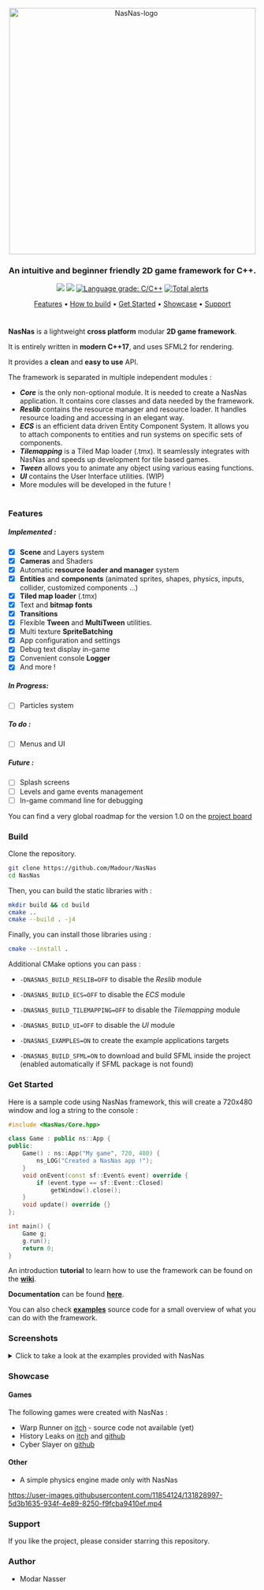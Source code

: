 <p align=center><img width=500px align=center src="https://i.ibb.co/r3RdmN8/Nas-Nas-title.png" alt="NasNas-logo"></p>
<h3 align=center> An intuitive and beginner friendly 2D game framework for C++. </h3>
<p align=center>
 <a href=https://travis-ci.com/Madour/NasNas><img src=https://travis-ci.com/Madour/NasNas.svg?branch=master></a>
 <a href=https://www.codacy.com/manual/Madour/NasNas><img src=https://app.codacy.com/project/badge/Grade/23bdd1079c3f4274a712f42851a276d8></a>
 <a href="https://lgtm.com/projects/g/Madour/NasNas/context:cpp"><img alt="Language grade: C/C++" src="https://img.shields.io/lgtm/grade/cpp/g/Madour/NasNas.svg?logo=lgtm&logoWidth=18"/></a>
 <a href="https://lgtm.com/projects/g/Madour/NasNas/alerts/"><img alt="Total alerts" src="https://img.shields.io/lgtm/alerts/g/Madour/NasNas.svg?logo=lgtm&logoWidth=18"/></a>
</p>
<p align=center>
 <a href=#features>Features</a> •
 <a href=#build>How to build</a> •
 <a href=#get-started>Get Started</a> •
 <a href=#showcase>Showcase</a> •
 <a href=#support>Support</a>
</p>

# 

**NasNas** is a lightweight **cross platform** modular **2D game framework**.

It is entirely written in **modern C++17**, and uses SFML2 for rendering.

It provides a **clean** and **easy to use** API.

The framework is separated in multiple independent modules :
- ***Core*** is the only non-optional module. It is needed to create a NasNas application. 
It contains core classes and data needed by the framework.
- ***Reslib*** contains the resource manager and resource loader. It handles resource loading and accessing in
an elegant way.
- ***ECS*** is an efficient data driven Entity Component System.
It allows you to attach components to entities and run systems on specific sets of components.
- ***Tilemapping*** is a Tiled Map loader (.tmx). It seamlessly integrates with NasNas and speeds up development
for tile based games.
- ***Tween*** allows you to animate any object using various easing functions.
- ***UI*** contains the User Interface utilities. (WIP)
- More modules will be developed in the future !

# 

### Features

##### Implemented :
- [x] **Scene** and Layers system
- [x] **Cameras** and Shaders
- [x] Automatic **resource loader and  manager** system
- [x] **Entities** and **components** (animated sprites, shapes, physics, inputs, collider, customized components ...) 
- [x] **Tiled map loader** (.tmx)
- [x] Text and **bitmap fonts**
- [x] **Transitions**
- [x] Flexible **Tween** and **MultiTween** utilities.
- [x] Multi texture **SpriteBatching**
- [x] App configuration and settings
- [x] Debug text display in-game
- [x] Convenient console **Logger**
- [x] And more !

##### In Progress:
- [ ] Particles system

##### To do :
- [ ] Menus and UI

 
##### Future :
- [ ] Splash screens
- [ ] Levels and game events management
- [ ] In-game command line for debugging

You can find a very global roadmap for the version 1.0 on the [project board](https://github.com/Madour/NasNas/projects/1) 


### Build

Clone the repository. 
```bash
git clone https://github.com/Madour/NasNas
cd NasNas
```

Then, you can build the static libraries with :
```bash
mkdir build && cd build
cmake ..
cmake --build . -j4
```

Finally, you can install those libraries using :

```bash
cmake --install .
```

Additional CMake options you can pass : 

- `-DNASNAS_BUILD_RESLIB=OFF` to disable the *Reslib* module
- `-DNASNAS_BUILD_ECS=OFF` to disable the *ECS* module
- `-DNASNAS_BUILD_TILEMAPPING=OFF` to disable the *Tilemapping* module
- `-DNASNAS_BUILD_UI=OFF` to disable the *UI* module


- `-DNASNAS_EXAMPLES=ON` to create the example applications targets
- `-DNASNAS_BUILD_SFML=ON` to download and build SFML inside the project (enabled automatically if SFML package is not found)


### Get Started

Here is a sample code using NasNas framework, this will create a 720x480 window and log a string to the console : 

```c++
#include <NasNas/Core.hpp>

class Game : public ns::App {
public:
    Game() : ns::App("My game", 720, 480) {
        ns_LOG("Created a NasNas app !");
    }
    void onEvent(const sf::Event& event) override {
        if (event.type == sf::Event::Closed)
            getWindow().close();
    }
    void update() override {}
};

int main() {
    Game g;
    g.run();
    return 0;
}
```

An introduction **tutorial** to learn how to use the framework can be found on the **[wiki](https://github.com/Madour/NasNas/wiki)**. 

**Documentation** can be found **[here](https://madour.github.io/NasNas/doc)**.

You can also check **[examples](https://github.com/Madour/NasNas/tree/master/examples)** source code
for a small overview of what you can do with the framework.

### Screenshots

<details>
  <summary>Click to take a look at the examples provided with NasNas</summary>

All of these programs source code can be found in the `examples` folder.

#### Split View

![2021-09-02_12-15-46](https://user-images.githubusercontent.com/11854124/131828318-8203a8c2-7ad2-4a7b-ab6a-938feb3d4dd2.gif)

#### Line paint

![2021-09-02_12-17-09](https://user-images.githubusercontent.com/11854124/131828374-e9e618ec-1d71-412e-94cc-15de075fac63.gif)

#### Tweening

![2021-09-02_12-17-56](https://user-images.githubusercontent.com/11854124/131828412-122481a1-28ae-4272-8852-0de6f0ba33cf.gif)
 
#### Sprite batching


 
#### Particles System
 


#### Parallax platformer demo game

</details>

### Showcase

#### Games

The following games were created with NasNas :

- Warp Runner on [itch](https://madour.itch.io/warp-runner) - source code not available (yet)
- History Leaks on [itch](https://madour.itch.io/history-leaks) and [github](https://github.com/Madour/GB_OLC_Jam2020)
- Cyber Slayer on [github](https://github.com/Madour/CyberSlayer)

#### Other

- A simple physics engine made only with NasNas 

https://user-images.githubusercontent.com/11854124/131828997-5d3b1635-934f-4e89-8250-f9fcba9410ef.mp4


### Support

If you like the project, please consider starring this repository.

### Author

- Modar Nasser
 
